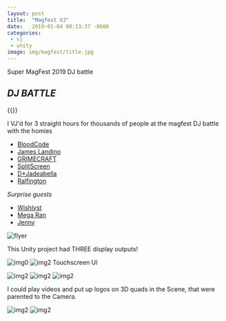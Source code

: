 ```yaml
---
layout: post
title:  "Magfest VJ"
date:   2019-01-04 00:13:37 -0666
categories: 
 - vj
 - unity
image: img/magfest/title.jpg
---
```


Super MagFest 2019 DJ battle
<!--more-->
## *DJ BATTLE*
{{<youtube HbwMEDB0KGs>}}

I VJ'd for 3 straight hours for thousands of people at the magfest DJ battle with the homies

 - [BloodCode](https://twitter.com/BLOODCODEMUSIC)
 - [James Landino](https://twitter.com/JamesLandino)
 - [GRIMECRAFT](https://twitter.com/GRIMECRAFT)
 - [SplitScreen](https://twitter.com/splitscreendjs)
 - [D*Jadeabella](https://twitter.com/DJadeabella)
 - [Ralfington](https://twitter.com/ralfington)

*Surprise guests*
 - [Wishlyst](https://twitter.com/wishlystmusic)
 - [Mega Ran](https://twitter.com/MegaRan)
 - [Jenny](https://twitter.com/xUnreachablee)

![flyer](/img/magfest/flyer.jpg)

This Unity project had THREE display outputs!

![img0](/img/magfest/3cameras.jpg)
![img2](/img/magfest/ui.jpg)
Touchscreen UI

![img2](/img/magfest/3cameras2.jpg)
![img2](/img/magfest/ui2.jpg)
![img2](/img/magfest/camera.jpg)

I could play videos and put up logos on 3D quads in the Scene, that were parented to the Camera.

![img2](/img/magfest/kda1.jpg)
![img2](/img/magfest/zelda.jpg)

